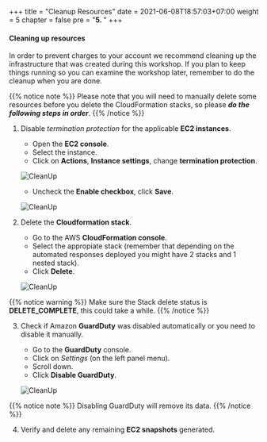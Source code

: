 +++
title = "Cleanup Resources"
date = 2021-06-08T18:57:03+07:00
weight = 5
chapter = false
pre = "<b>5. </b>"
+++

#### Cleaning up resources

In order to prevent charges to your account we recommend cleaning up the infrastructure that was created during this workshop. If you plan to keep things running so you can examine the workshop later, remember to do the cleanup when you are done.

{{% notice note %}}
Please note that you will need to manually delete some resources before you delete the CloudFormation stacks, so please **_do the following steps in order_**.
{{% /notice %}}

1. Disable _termination protection_ for the applicable **EC2 instances**.
    - Open the **EC2 console**.
    - Select the instance.
    - Click on **Actions**, **Instance settings**, change **termination protection**.

    ![CleanUp](../images/5/Instance_delete_1.png?width=90pc)

    - Uncheck the **Enable checkbox**, click **Save**.
    
    ![CleanUp](../images/5/Instance_delete_2.png?width=90pc)

2. Delete the **Cloudformation stack**.
    - Go to the AWS **CloudFormation console**.
    - Select the appropiate stack (remember that depending on the automated responses deployed you might have 2 stacks and 1 nested stack).
    - Click **Delete**.
    
    ![CleanUp](../images/5/Delete_stack.png?width=90pc)

{{% notice warning %}}
Make sure the Stack delete status is **DELETE_COMPLETE**, this could take a while.
{{% /notice %}}

3. Check if Amazon **GuardDuty** was disabled automatically or you need to disable it manually.
    - Go to the **GuardDuty** console.
    - Click on _Settings_ (on the left panel menu).
    - Scroll down.
    - Click **Disable GuardDuty**.
    
    ![CleanUp](../images/5/GuardDuty_disable.png?width=90pc)

{{% notice note %}}
Disabling GuardDuty will remove its data.
{{% /notice %}}

4. Verify and delete any remaining **EC2 snapshots** generated.
